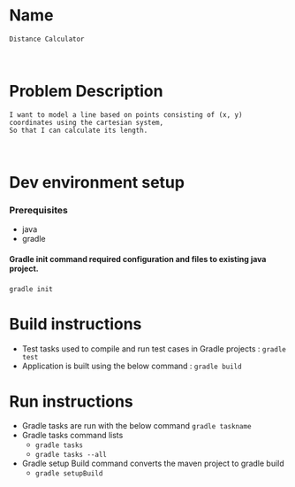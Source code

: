 # Name
```
Distance Calculator
```
​
# Problem  Description

```As a fan of geometry,
I want to model a line based on points consisting of (x, y) coordinates using the cartesian system,
So that I can calculate its length. 
``` 

​
# Dev environment setup
### Prerequisites
- java
- gradle
#### Gradle  init command required configuration and files to existing java project.
```gradle init```
​
​
# Build instructions
- Test tasks used to compile and run test cases in Gradle projects :
  ```gradle test```
- Application is built using the below command :
  ```gradle build```
  ​
# Run instructions
- Gradle tasks are run with the below command
  ```gradle taskname```
- Gradle tasks command lists
  - ```gradle tasks```
  - ```gradle tasks --all```
- Gradle setup Build command converts the maven project to gradle build
  - ```gradle setupBuild```